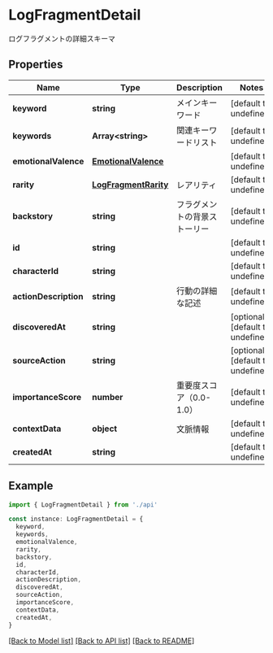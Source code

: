 # LogFragmentDetail

ログフラグメントの詳細スキーマ

## Properties

| Name                  | Type                                          | Description                  | Notes                             |
| --------------------- | --------------------------------------------- | ---------------------------- | --------------------------------- |
| **keyword**           | **string**                                    | メインキーワード             | [default to undefined]            |
| **keywords**          | **Array&lt;string&gt;**                       | 関連キーワードリスト         | [default to undefined]            |
| **emotionalValence**  | [**EmotionalValence**](EmotionalValence.md)   |                              | [default to undefined]            |
| **rarity**            | [**LogFragmentRarity**](LogFragmentRarity.md) | レアリティ                   | [default to undefined]            |
| **backstory**         | **string**                                    | フラグメントの背景ストーリー | [default to undefined]            |
| **id**                | **string**                                    |                              | [default to undefined]            |
| **characterId**       | **string**                                    |                              | [default to undefined]            |
| **actionDescription** | **string**                                    | 行動の詳細な記述             | [default to undefined]            |
| **discoveredAt**      | **string**                                    |                              | [optional] [default to undefined] |
| **sourceAction**      | **string**                                    |                              | [optional] [default to undefined] |
| **importanceScore**   | **number**                                    | 重要度スコア（0.0-1.0）      | [default to undefined]            |
| **contextData**       | **object**                                    | 文脈情報                     | [default to undefined]            |
| **createdAt**         | **string**                                    |                              | [default to undefined]            |

## Example

```typescript
import { LogFragmentDetail } from './api'

const instance: LogFragmentDetail = {
  keyword,
  keywords,
  emotionalValence,
  rarity,
  backstory,
  id,
  characterId,
  actionDescription,
  discoveredAt,
  sourceAction,
  importanceScore,
  contextData,
  createdAt,
}
```

[[Back to Model list]](../README.md#documentation-for-models) [[Back to API list]](../README.md#documentation-for-api-endpoints) [[Back to README]](../README.md)
